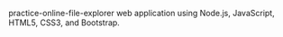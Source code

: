 practice-online-file-explorer web application using Node.js, JavaScript, HTML5, CSS3, and Bootstrap.
